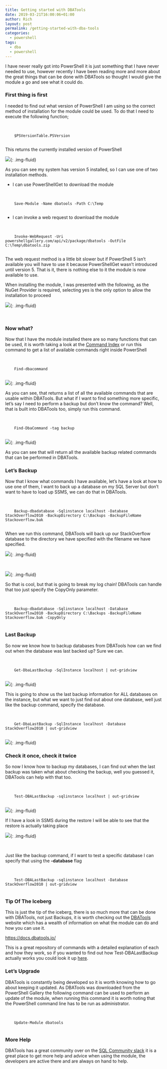 ```yaml
---
title: Getting started with DBATools
date: 2019-03-21T16:00:06+01:00
author: Rich
layout: post
permalink: /getting-started-with-dba-tools
categories:
  - powershell
tags:
  - dba
  - powershell
---
```

I have never really got into PowerShell it is just something that I have never needed to use, however recently I have been reading more and more about the great things that can be done with DBATools so thought I would give the module a go and see what it could do.

### First thing is first

I needed to find out what version of PowerShell I am using so the correct method of installation for the module could be used. To do that I need to execute the following function;

<pre>  
  <code class="ps">
    $PSVersionTable.PSVersion
  </code>
</pre>

This returns the currently installed version of PowerShell

![](/assets/img/PSVersion.png){: .img-fluid}

As you can see my system has version 5 installed, so I can use one of two installation methods.

  * I can use PowerShellGet to download the module

<pre>  
  <code class="ps">
    Save-Module -Name dbatools -Path C:\Temp
  </code>
</pre>

  * I can invoke a web request to download the module

<pre>  
  <code class="ps">
    Invoke-WebRequest -Uri powershellgallery.com/api/v2/package/dbatools -OutFile C:\Temp\dbatools.zip
  </code>
</pre>

The web request method is a little bit slower but if PowerShell 5 isn&#8217;t available you will have to use it because PowerShellGet wasn&#8217;t introduced until version 5. That is it, there is nothing else to it the module is now available to use.

When installing the module, I was presented with the following, as the NuGet Provider is required, selecting yes is the only option to allow the installation to proceed

![](/assets/img/PSNuGet.png){: .img-fluid}

&nbsp;

### Now what?

Now that I have the module installed there are so many functions that can be used, it is worth taking a look at the [Command Index](https://dbatools.io/commands/) or run this command to get a list of available commands right inside PowerShell

<pre>  
  <code class="ps">
    Find-dbacommand
  </code>
</pre>

![](/assets/img/DBACommand.png){: .img-fluid}

As you can see, that returns a list of all the available commands that are usable within DBATools. But what if I want to find something more specific, let&#8217;s say I need to perform a backup but don&#8217;t know the command? Well, that is built into DBATools too, simply run this command.

<pre>  
  <code class="ps">
    Find-DbaCommand -tag backup
  </code>
</pre>

![](/assets/img/DBACommand-BackupTag.png){: .img-fluid}

As you can see that will return all the available backup related commands that can be performed in DBATools.

### Let&#8217;s Backup

Now that I know what commands I have available, let&#8217;s have a look at how to use one of them, I want to back up a database on my SQL Server but don&#8217;t want to have to load up SSMS, we can do that in DBATools.

<pre>  
  <code class="ps">
    Backup-dbadatabase -Sqlinstance localhost -Database StackOverflow2010 -BackupDirectory C:\Backups -BackupFileName Stackoverflow.bak
  </code>
</pre>

When we run this command, DBATools will back up our StackOverflow database to the directory we have specified with the filename we have specified.

![](/assets/img/BackupDatabase.png){: .img-fluid}

&nbsp;

![](/assets/img/BackupDatabase-Done.png){: .img-fluid}

So that is cool, but that is going to break my log chain! DBATools can handle that too just specify the CopyOnly parameter.

<pre>  
  <code class="ps">
    Backup-dbadatabase -Sqlinstance localhost -Database StackOverflow2010 -BackupDirectory C:\Backups -BackupFileName Stackoverflow.bak -CopyOnly
  </code>
</pre>

### Last Backup

So now we know how to backup databases from DBATools how can we find out when the database was last backed up? Sure we can.

<pre>  
  <code class="ps">
    Get-DbaLastBackup -SqlInstance localhost | out-gridview
  </code>
</pre>

![](/assets/img/LastBackupAll.png){: .img-fluid}

This is going to show us the last backup information for ALL databases on the instance, but what we want to just find out about one database, well just like the backup command, specify the database.

<pre>  
  <code class="ps">
    Get-DbaLastBackup -SqlInstance localhost -Database StackOverflow2010 | out-gridview
  </code>
</pre>

![](/assets/img/LastBackupSO.png){: .img-fluid}

### Check it once, check it twice

So now I know how to backup my databases, I can find out when the last backup was taken what about checking the backup, well you guessed it, DBATools can help with that too.

<pre>  
  <code class="ps">
    Test-DBALastBackup -sqlinstance localhost | out-gridview
  </code>
</pre>

![](/assets/img/LastBackupCheck.png){: .img-fluid}

If I have a look in SSMS during the restore I will be able to see that the restore is actually taking place

![](/assets/img/LastBackupCheck-SSMS.png){: .img-fluid}

&nbsp;

Just like the backup command, if I want to test a specific database I can specify that using the **-database** flag

<pre>  
  <code class="ps">
    Test-DBALastBackup -sqlinstance localhost -Database StackOverflow2010 | out-gridview
  </code>
</pre>

### Tip Of The Iceberg

This is just the tip of the iceberg, there is so much more that can be done with DBATools, not just Backups, it is worth checking out the [DBATools](https://www.dbatools.io) website which has a wealth of information on what the module can do and how you can use it.

<https://docs.dbatools.io/>

This is a great repository of commands with a detailed explanation of each and how they work, so if you wanted to find out how Test-DBALastBackup actually works you could look it up [here](https://docs.dbatools.io/#Test-DbaLastBackup).

### Let&#8217;s Upgrade

DBATools is constantly being developed so it is worth knowing how to go about keeping it updated. As DBATools was downloaded from the PowerShell Gallery the following command can be used to perform an update of the module, when running this command it is worth noting that the PowerShell command line has to be run as administrator.

<pre>  
  <code class="ps">
    Update-Module dbatools
  </code>
</pre>

### More Help

DBATools has a great community over on the [SQL Community slack](https://dbatools.io/slack/) it is a great place to get more help and advice when using the module, the developers are active there and are always on hand to help.